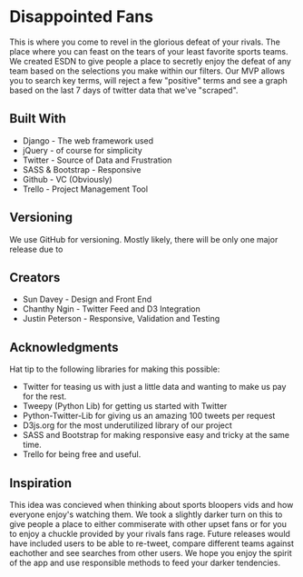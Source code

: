 # Disappointed Fans
This is where you come to revel in the glorious defeat of your rivals. The place where you can feast on the tears of your least favorite sports teams. We created ESDN to give people a place to secretly enjoy the defeat of any team based on the selections you make within our filters. Our MVP allows you to search key terms, will reject a few "positive" terms and see a graph based on the last 7 days of twitter data that we've "scraped".

## Built With
- Django - The web framework used
- jQuery - of course for simplicity
- Twitter - Source of Data and Frustration
- SASS & Bootstrap - Responsive
- Github - VC (Obviously)
- Trello - Project Management Tool


## Versioning
We use GitHub for versioning. Mostly likely, there will be only one major release due to

## Creators
- Sun Davey - Design and Front End
- Chanthy Ngin - Twitter Feed and D3 Integration
- Justin Peterson - Responsive, Validation and Testing


## Acknowledgments
Hat tip to the following libraries for making this possible:
- Twitter for teasing us with just a little data and wanting to make us pay for the rest.
- Tweepy (Python Lib) for getting us started with Twitter
- Python-Twitter-Lib for giving us an amazing 100 tweets per request
- D3js.org for the most underutilized library of our project
- SASS and Bootstrap for making responsive easy and tricky at the same time.
- Trello for being free and useful.


## Inspiration
This idea was concieved when thinking about sports bloopers vids and how everyone enjoy's watching them. We took a slightly darker turn on this to give people a place to either commiserate with other upset fans or for you to enjoy a chuckle provided by your rivals fans rage. Future releases would have included users to be able to re-tweet, compare different teams against eachother and see  searches from other users. We hope you enjoy the spirit of the app and use responsible methods to feed your darker tendencies.

